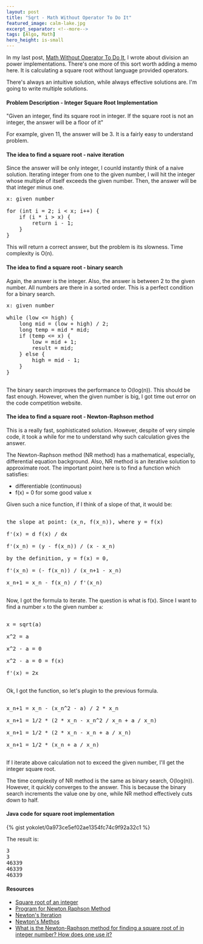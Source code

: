 ```yaml
---
layout: post
title: "Sqrt - Math Without Operator To Do It"
featured_image: calm-lake.jpg
excerpt_separator: <!--more-->
tags: [Algo, Math]
hero_height: is-small
---
```


In my last post, [Math Without Operator To Do It](http://yokolet.github.io/2017/06/09/math-without-it.html),
I wrote about division an power implementations.
There's one more of this sort worth adding a memo here.
It is calculating a square root without language provided operators.
<!--more-->
There's always an intuitive solution, while always effective solutions are.
I'm going to write multiple solutions.

#### Problem Description - Integer Square Root Implementation ####

"Given an integer, find its square root in integer.
If the square root is not an integer, the answer will be a floor of it"

For example, given 11, the answer will be 3.
It is a fairly easy to understand problem.


#### The idea to find a square root - naive iteration ####

Since the answer will be only integer,
I counld instantly think of a naive solution.
Iterating integer from one to the given number,
I will hit the integer whose multiple of itself exceeds the given number.
Then, the answer will be that integer minus one.

<pre>
x: given number

for (int i = 2; i < x; i++) {
    if (i * i > x) {
        return i - 1;
    }
}
</pre>


This will return a correct answer, but the problem is its slowness.
Time complexity is O(n).


#### The idea to find a square root - binary search ####

Again, the answer is the integer.
Also, the answer is between 2 to the given number.
All numbers are there in a sorted order.
This is a perfect condition for a binary search.

<pre>
x: given number

while (low <= high) {
    long mid = (low + high) / 2;
    long temp = mid * mid;
	if (temp <= x) {
        low = mid + 1;
        result = mid;
    } else {
        high = mid - 1;		
    }
}

</pre>

The binary search improves the performance to O(log(n)).
This should be fast enough.
However, when the given number is big,
I got time out error on the code competition website.


#### The idea to find a square root - Newton-Raphson method ####

This is a really fast, sophisticated solution.
However, despite of very simple code,
it took a while for me to understand why such calculation gives the answer.

The Newton-Raphson method (NR method) has a mathematical, especially,
differential equation background.
Also, NR method is an iterative solution to approximate root.
The important point here is to find a function which satisfies:

- differentiable (continuous)
- f(x) = 0 for some good value x

Given such a nice function, if I think of a slope of that,
it would be:


<pre>

the slope at point: (x_n, f(x_n)), where y = f(x)

f'(x) = d f(x) / dx

f'(x_n) = (y - f(x_n)) / (x - x_n)

by the definition, y = f(x) = 0,

f'(x_n) = (- f(x_n)) / (x_n+1 - x_n)

x_n+1 = x_n - f(x_n) / f'(x_n)

</pre>


Now, I got the formula to iterate.
The question is what is f(x).
Since I want to find a number `x` to the given number `a`:

<pre>

x = sqrt(a)

x^2 = a

x^2 - a = 0

x^2 - a = 0 = f(x)

f'(x) = 2x

</pre>


Ok, I got the function, so let's plugin to the previous formula.

<pre>

x_n+1 = x_n - (x_n^2 - a) / 2 * x_n

x_n+1 = 1/2 * (2 * x_n - x_n^2 / x_n + a / x_n)

x_n+1 = 1/2 * (2 * x_n - x_n + a / x_n)

x_n+1 = 1/2 * (x_n + a / x_n)

</pre>


If I iterate above calculation not to exceed the given number,
I'll get the integer square root.

The time complexity of NR method is the same as binary search, O(log(n)).
However, it quickly converges to the answer.
This is because the binary search increments the value one by one, while
NR method effectively cuts down to half.



#### Java code for square root implementation ####

{% gist yokolet/0a973ce5ef02ae1354fc74c9f92a32c1 %}

The result is:

<pre>
3
3
46339
46339
46339
</pre>


#### Resources ####

- [Square root of an integer](http://www.geeksforgeeks.org/square-root-of-an-integer/)
- [Program for Newton Raphson Method](http://www.geeksforgeeks.org/program-for-newton-raphson-method/)
- [Newton's Iteration](http://mathworld.wolfram.com/NewtonsIteration.html)
- [Newton's Methos](http://mathworld.wolfram.com/NewtonsMethod.html)
- [What is the Newton-Raphson method for finding a square root of in integer number? How does one use it?](https://www.quora.com/What-is-the-Newton-Rapson-method-for-finding-a-square-root-of-an-integer-number-How-does-one-use-it)
